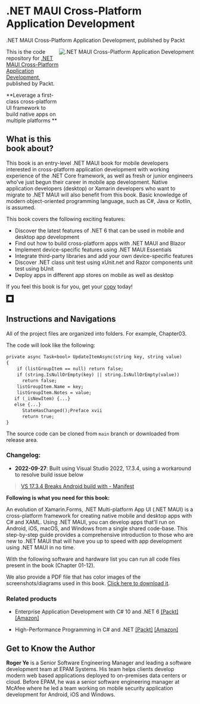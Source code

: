 # .NET MAUI Cross-Platform Application Development	
.NET MAUI Cross-Platform Application Development, published by Packt

<a href="https://www.packtpub.com/product/.net-maui-cross-platform-application-development/9781800569225"><img src="https://static.packt-cdn.com/products/9781800569225/cover/smaller" alt=".NET MAUI Cross-Platform Application Development" height="256px" align="right"></a>

This is the code repository for [.NET MAUI Cross-Platform Application Development](https://www.packtpub.com/product/.net-maui-cross-platform-application-development/9781800569225), published by Packt.

**Leverage a first-class cross-platform UI framework to build native apps on multiple platforms	**

## What is this book about?

This book is an entry-level .NET MAUI book for mobile developers interested in cross-platform application development with working experience of the .NET Core framework, as well as fresh or junior engineers who’ve just begun their career in mobile app development. Native application developers (desktop) or Xamarin developers who want to migrate to .NET MAUI will also benefit from this book. Basic knowledge of modern object-oriented programming language, such as C#, Java or Kotlin, is assumed.	

This book covers the following exciting features:

* Discover the latest features of .NET 6 that can be used in mobile and desktop app development
* Find out how to build cross-platform apps with .NET MAUI and Blazor
* Implement device-specific features using .NET MAUI Essentials
* Integrate third-party libraries and add your own device-specific features
* Discover .NET class unit test using xUnit.net and Razor components unit test using bUnit
* Deploy apps in different app stores on mobile as well as desktop

If you feel this book is for you, get your [copy](https://www.amazon.com/dp/180056922X) today!

<a href="https://www.packtpub.com/?utm_source=github&utm_medium=banner&utm_campaign=GitHubBanner"><img src="https://raw.githubusercontent.com/PacktPublishing/GitHub/master/GitHub.png" 
alt="https://www.packtpub.com/" border="5" /></a>


## Instructions and Navigations
All of the project files are organized into folders. For example, Chapter03.

The code will look like the following:

```
private async Task<bool> UpdateItemAsync(string key, string value)
{
    if (listGroupItem == null) return false;
    if (string.IsNullOrEmpty(key) || string.IsNullOrEmpty(value))
      return false;
    listGroupItem.Name = key;
    listGroupItem.Notes = value;
   if (_isNewItem) {...}
   else {...}
      StateHasChanged();Preface xvii
      return true;
}
```

The source code can be cloned from `main` branch or downloaded from release area.

### Changelog:
- **2022-09-27**: Built using Visual Studio 2022, 17.3.4, using a workaround to resolve build issue below
> [VS 17.3.4 Breaks Android build with - Manifest][1]


[1]: https://github.com/dotnet/maui/issues/10102

**Following is what you need for this book:**

An evolution of Xamarin.Forms, .NET Multi-platform App UI (.NET MAUI) is a cross-platform framework for creating native mobile and desktop apps with C# and XAML. Using .NET MAUI, you can develop apps that’ll run on Android, iOS, macOS, and Windows from a single shared code-base. This step-by-step guide provides a comprehensive introduction to those who are new to .NET MAUI that will have you up to speed with app development using .NET MAUI in no time.	

With the following software and hardware list you can run all code files present in the book (Chapter 01-12).

We also provide a PDF file that has color images of the screenshots/diagrams used in this book. [Click here to download it](https://packt.link/nvY4N).


### Related products <Other books you may enjoy>
* Enterprise Application Development with C# 10 and .NET 6 [[Packt]](https://www.packtpub.com/product/enterprise-application-development-with-c-10-and-net-6-second-edition/9781803232973) [[Amazon]](https://www.amazon.com/Enterprise-Application-Development-NET-professional/dp/1803232978)

* High-Performance Programming in C# and .NET  [[Packt]](https://www.packtpub.com/product/high-performance-programming-in-c-and-net/9781800564718) [[Amazon]](https://www.amazon.com/Mastering-High-Performance-9-0-NET/dp/1800564716)

## Get to Know the Author
**Roger Ye** is a Senior Software Engineering Manager and leading a software development team at EPAM Systems. His team helps clients develop modern web based applications deployed to on-premises data centers or cloud. Before EPAM, he was a senior software engineering manager at McAfee where he led a team working on mobile security application development for Android, iOS and Windows.

